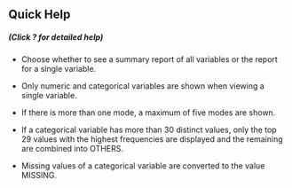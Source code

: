 

## Quick Help
##### (Click ? for detailed help)

* Choose whether to see a summary report of all variables or the report for a single variable.

* Only numeric and categorical variables are shown when viewing a single variable.

* If there is more than one mode, a maximum of five modes are shown.

* If a categorical variable has more than 30 distinct values, only the top 29 values with the highest frequencies are displayed and the remaining are combined into OTHERS.

* Missing values of a categorical variable are converted to the value MISSING.
